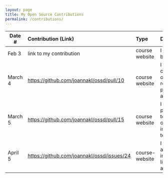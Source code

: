 ```yaml
---
layout: page
title: My Open Source Contributions
permalink: /contributions/
---
```


<!--
Type of the contribution should be "Wikipedia edit", "OpenStreet Map feature", "Documentation", "Course website", "Blog",
"Browser Add-on", etc.

The description should include a brief summary of what you did.

The link should bring us to a public page that shows your contribution. 

Replace the first row with your own contribution. 

-->





| Date #       | Contribution (Link)  | Type  | Description |
|---|:---|:---|:---|
| Feb 3   | link to my contribution    | course website    |   I fixed a broken link.    |
|  March 4   |  https://github.com/joannakl/ossd/pull/10   |   course website  |   I commented on a pull request pointing out a typo   |
|   March 5  |  https://github.com/joannakl/ossd/pull/15   |   course website  |   I created a pull request to fix issue of missing images for textbooks   |
| April 5 | https://github.com/joannakl/ossd/issues/24 | course-website | I reported an incorrect link for an article |
